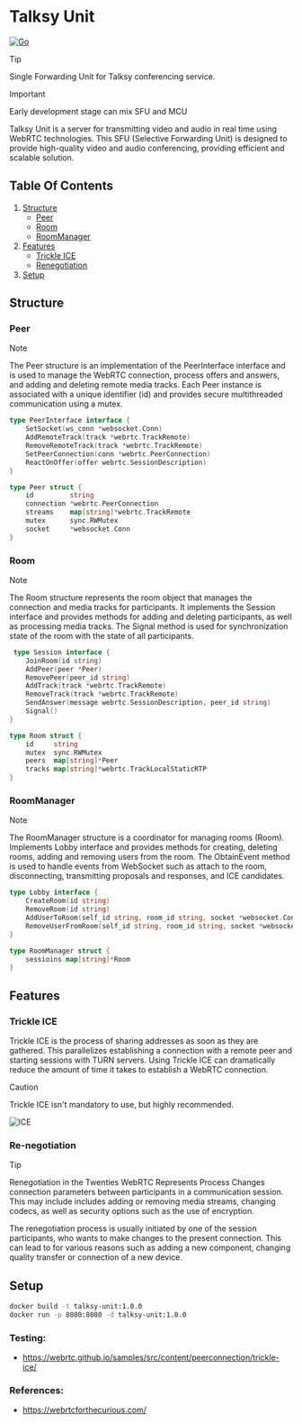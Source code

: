 # Talksy Unit

[![Go](https://github.com/Talksy-Foundation/talksy-unit/actions/workflows/go.yml/badge.svg)](https://github.com/Talksy-Foundation/talksy-unit/actions/workflows/go.yml)

> [!TIP]  
> Single Forwarding Unit for Talksy conferencing service.

> [!IMPORTANT]
> Early development stage can mix SFU and MCU  

Talksy Unit is a server for transmitting video and audio in real time using
WebRTC technologies. This SFU (Selective Forwarding Unit) is designed to provide
high-quality video and audio conferencing, providing efficient and
scalable solution.


## Table Of Contents
1. [Structure](#structure)
    - [Peer](#peer)
    - [Room](#room)
    - [RoomManager](#roommanager)
2. [Features](#features)
   - [Trickle ICE](#trickle-ice) 
   - [Renegotiation](#re-negotiation)
3. [Setup](#setup)

## Structure

### Peer

> [!NOTE]  
> The Peer structure is an implementation of the PeerInterface interface and is used
> to manage the WebRTC connection, process offers and answers, and
> adding and deleting remote media tracks. Each Peer instance is associated with a unique identifier (id)
> and provides secure multithreaded communication using a mutex.

``` go
type PeerInterface interface {
    SetSocket(ws_conn *websocket.Conn)
    AddRemoteTrack(track *webrtc.TrackRemote)
    RemoveRemoteTrack(track *webrtc.TrackRemote)
    SetPeerConnection(conn *webrtc.PeerConnection)
    ReactOnOffer(offer webrtc.SessionDescription)
}
```
``` go
type Peer struct {
	id         string
	connection *webrtc.PeerConnection
	streams    map[string]*webrtc.TrackRemote
	mutex      sync.RWMutex
	socket     *websocket.Conn
}
```

### Room

> [!NOTE] 
> The Room structure represents the room object that manages the connection and media tracks
> for participants. It implements the Session interface and provides methods for adding and
> deleting participants, as well as processing media tracks. The Signal method is used for synchronization
> state of the room with the state of all participants.

``` go
 type Session interface {
	JoinRoom(id string)
	AddPeer(peer *Peer)
	RemovePeer(peer_id string)
	AddTrack(track *webrtc.TrackRemote)
	RemoveTrack(track *webrtc.TrackRemote)
	SendAnswer(message webrtc.SessionDescription, peer_id string)
	Signal()
}

```
``` go
type Room struct {
	id     string
	mutex  sync.RWMutex
	peers  map[string]*Peer
	tracks map[string]*webrtc.TrackLocalStaticRTP
} 
```

### RoomManager

> [!NOTE]   
> The RoomManager structure is a coordinator for managing rooms (Room). Implements
> Lobby interface and provides methods for creating, deleting rooms, adding and removing users
> from the room. The ObtainEvent method is used to handle events from WebSocket such as attach
> to the room, disconnecting, transmitting proposals and responses, and ICE candidates.

``` go
type Lobby interface {
	CreateRoom(id string)
	RemoveRoom(id string)
	AddUserToRoom(self_id string, room_id string, socket *websocket.Conn)
	RemoveUserFromRoom(self_id string, room_id string, socket *websocket.Conn)
}
```
``` go
type RoomManager struct {
	sessioins map[string]*Room
}
```

## Features
### Trickle ICE
Trickle ICE is the process of sharing addresses as soon as they are gathered. This parallelizes establishing a connection with a remote peer and starting sessions with TURN servers. Using Trickle ICE can dramatically reduce the amount of time it takes to establish a WebRTC connection.

> [!CAUTION] 
> Trickle ICE isn't mandatory to use, but highly recommended.

![ICE](https://i.vimeocdn.com/video/611350196-56fc3656cd8c8fa580d154012b92e26edb9e7fcda4fcd53f9cc4ce04d1a22adf-d)

### Re-negotiation

> [!TIP]  
> Renegotiation in the Twenties WebRTC Represents Process Changes
> connection parameters between participants in a communication session. This may include
> includes adding or removing media streams, changing codecs, as well as
> security options such as the use of encryption.

The renegotiation process is usually initiated by one of the session participants,
who wants to make changes to the present connection. This can lead to
for various reasons such as adding a new component, changing
quality transfer or connection of a new device.

## Setup
```bash
docker build -t talksy-unit:1.0.0
docker run -p 8080:8080 -d talksy-unit:1.0.0
```

### Testing:

* https://webrtc.github.io/samples/src/content/peerconnection/trickle-ice/

### References:

* https://webrtcforthecurious.com/
